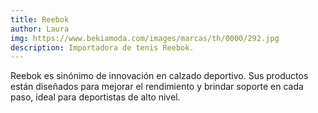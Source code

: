 ```yaml
---
title: Reebok
author: Laura
img: https://www.bekiamoda.com/images/marcas/th/0000/292.jpg
description: Importadora de tenis Reebok.
---
```


Reebok es sinónimo de innovación en calzado deportivo. Sus productos están diseñados para mejorar el rendimiento y brindar soporte en cada paso, ideal para deportistas de alto nivel.
